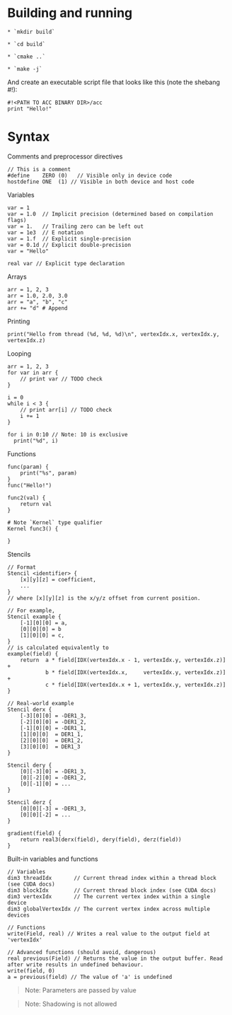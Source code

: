 # Building and running

    * `mkdir build`

    * `cd build`

    * `cmake ..`

    * `make -j`

And create an executable script file that looks like this (note the shebang #!):

```
#!<PATH TO ACC BINARY DIR>/acc
print "Hello!"
```

# Syntax

Comments and preprocessor directives
```
// This is a comment
#define    ZERO (0)   // Visible only in device code
hostdefine ONE  (1) // Visible in both device and host code
```

Variables
```
var = 1
var = 1.0  // Implicit precision (determined based on compilation flags)
var = 1.   // Trailing zero can be left out
var = 1e3  // E notation
var = 1.f  // Explicit single-precision
var = 0.1d // Explicit double-precision
var = "Hello"

real var // Explicit type declaration
```

Arrays
```
arr = 1, 2, 3
arr = 1.0, 2.0, 3.0
arr = "a", "b", "c"
arr += "d" # Append
```

Printing
```
print("Hello from thread (%d, %d, %d)\n", vertexIdx.x, vertexIdx.y, vertexIdx.z)
```

Looping
```
arr = 1, 2, 3
for var in arr {
    // print var // TODO check
}

i = 0
while i < 3 {
    // print arr[i] // TODO check
    i += 1
}

for i in 0:10 // Note: 10 is exclusive
  print("%d", i)
```

Functions
```
func(param) {
    print("%s", param)
}
func("Hello!")

func2(val) {
    return val
}

# Note `Kernel` type qualifier
Kernel func3() {

}
```

Stencils
```
// Format
Stencil <identifier> {
    [x][y][z] = coefficient,
    ...
}
// where [x][y][z] is the x/y/z offset from current position.

// For example,
Stencil example {
    [-1][0][0] = a,
    [0][0][0] = b
    [1][0][0] = c,
}
// is calculated equivalently to
example(field) {
    return  a * field[IDX(vertexIdx.x - 1, vertexIdx.y, vertexIdx.z)] +
            b * field[IDX(vertexIdx.x,     vertexIdx.y, vertexIdx.z)] +
            c * field[IDX(vertexIdx.x + 1, vertexIdx.y, vertexIdx.z)]
}

// Real-world example
Stencil derx {
    [-3][0][0] = -DER1_3,
    [-2][0][0] = -DER1_2,
    [-1][0][0] = -DER1_1,
    [1][0][0]  = DER1_1,
    [2][0][0]  = DER1_2,
    [3][0][0]  = DER1_3
}

Stencil dery {
    [0][-3][0] = -DER1_3,
    [0][-2][0] = -DER1_2,
    [0][-1][0] = ...
}

Stencil derz {
    [0][0][-3] = -DER1_3,
    [0][0][-2] = ...
}

gradient(field) {
    return real3(derx(field), dery(field), derz(field))
}
```

Built-in variables and functions
```
// Variables
dim3 threadIdx       // Current thread index within a thread block (see CUDA docs)
dim3 blockIdx        // Current thread block index (see CUDA docs)
dim3 vertexIdx       // The current vertex index within a single device
dim3 globalVertexIdx // The current vertex index across multiple devices

// Functions
write(Field, real) // Writes a real value to the output field at 'vertexIdx'

// Advanced functions (should avoid, dangerous)
real previous(Field) // Returns the value in the output buffer. Read after write results in undefined behaviour.
write(field, 0)
a = previous(field) // The value of 'a' is undefined
```

> Note: Parameters are passed by value

> Note: Shadowing is not allowed
